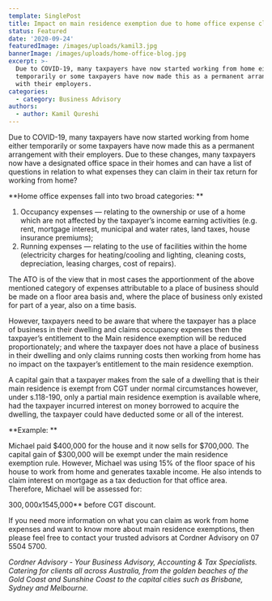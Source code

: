 ```yaml
---
template: SinglePost
title: Impact on main residence exemption due to home office expense claims
status: Featured
date: '2020-09-24'
featuredImage: /images/uploads/kamil3.jpg
bannerImage: /images/uploads/home-office-blog.jpg
excerpt: >-
  Due to COVID-19, many taxpayers have now started working from home either
  temporarily or some taxpayers have now made this as a permanent arrangement
  with their employers.
categories:
  - category: Business Advisory
authors:
  - author: Kamil Qureshi
---
```

Due to COVID-19, many taxpayers have now started working from home either temporarily or some taxpayers have now made this as a permanent arrangement with their employers. Due to these changes, many taxpayers now have a designated office space in their homes and can have a list of questions in relation to what expenses they can claim in their tax return for working from home?



**Home office expenses fall into two broad categories:**

1. Occupancy expenses — relating to the ownership or use of a home which are not affected by the taxpayer’s income earning activities (e.g. rent, mortgage interest, municipal and water rates, land taxes, house insurance premiums);
2. Running expenses — relating to the use of facilities within the home (electricity charges for heating/cooling and lighting, cleaning costs, depreciation, leasing charges, cost of repairs).



The ATO is of the view that in most cases the apportionment of the above mentioned category of expenses attributable to a place of business should be made on a floor area basis and, where the place of business only existed for part of a year, also on a time basis. 

However, taxpayers need to be aware that where the taxpayer has a place of business in their dwelling and claims occupancy expenses then the taxpayer’s entitlement to the Main residence exemption will be reduced proportionately; and where the taxpayer does not have a place of business in their dwelling and only claims running costs then working from home has no impact on the taxpayer’s entitlement to the main residence exemption. 

A capital gain that a taxpayer makes from the sale of a dwelling that is their main residence is exempt from CGT under normal circumstances however, under s.118-190, only a partial main residence exemption is available where, had the taxpayer incurred interest on money borrowed to acquire the dwelling, the taxpayer could have deducted some or all of the interest.

**Example:**

Michael paid $400,000 for the house and it now sells for $700,000. The capital gain of $300,000 will be exempt under the main residence exemption rule. However, Michael was using 15% of the floor space of his house to work from home and generates taxable income. He also intends to claim interest on mortgage as a tax deduction for that office area. Therefore, Michael will be assessed for:

$300,000 x 15% = **$45,000** before CGT discount.

If you need more information on what you can claim as work from home expenses and want to know more about main residence exemptions, then please feel free to contact your trusted advisors at Cordner Advisory on 07 5504 5700.



_Cordner Advisory - Your Business Advisory, Accounting & Tax Specialists. Catering for clients all across Australia, from the golden beaches of the Gold Coast and Sunshine Coast to the capital cities such as Brisbane, Sydney and Melbourne._
